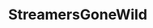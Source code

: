 ---
title: StreamersGoneWild
crosslinks:
- livven
- Summit1G
- TheoryOfReddit
- modnews
- legendarylea
- shittytattoos
- xray
- LivestreamFails
---